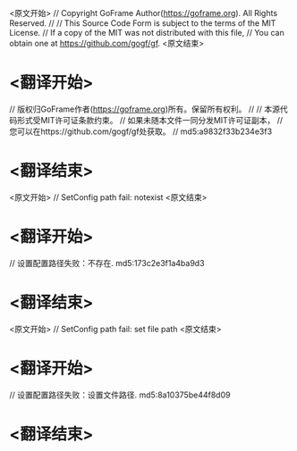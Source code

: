 
<原文开始>
// Copyright GoFrame Author(https://goframe.org). All Rights Reserved.
//
// This Source Code Form is subject to the terms of the MIT License.
// If a copy of the MIT was not distributed with this file,
// You can obtain one at https://github.com/gogf/gf.
<原文结束>

# <翻译开始>
// 版权归GoFrame作者(https://goframe.org)所有。保留所有权利。
//
// 本源代码形式受MIT许可证条款约束。
// 如果未随本文件一同分发MIT许可证副本，
// 您可以在https://github.com/gogf/gf处获取。
// md5:a9832f33b234e3f3
# <翻译结束>


<原文开始>
// SetConfig path fail: notexist
<原文结束>

# <翻译开始>
// 设置配置路径失败：不存在. md5:173c2e3f1a4ba9d3
# <翻译结束>


<原文开始>
// SetConfig path fail: set file path
<原文结束>

# <翻译开始>
// 设置配置路径失败：设置文件路径. md5:8a10375be44f8d09
# <翻译结束>

